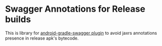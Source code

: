 # Swagger Annotations for Release builds

This is library for [android-gradle-swagger plugin](https://github.com/archinamon/android-gradle-swagger) to avoid jaxrs annotations presence in release apk's bytecode.
